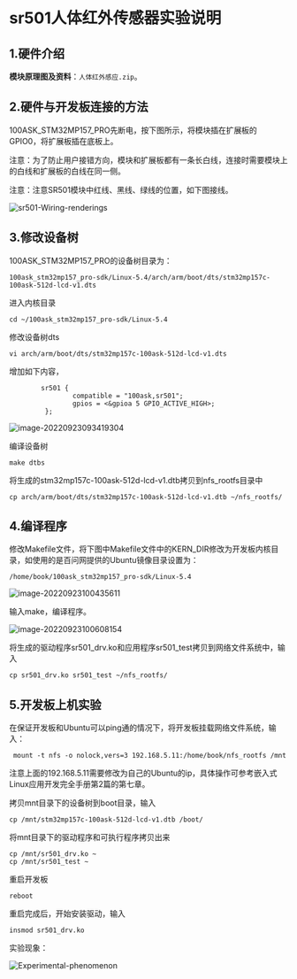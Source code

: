 # sr501人体红外传感器实验说明



## 1.硬件介绍

**模块原理图及资料**：`人体红外感应.zip`。



## 2.硬件与开发板连接的方法

100ASK_STM32MP157_PRO先断电，按下图所示，将模块插在扩展板的GPIO0，将扩展板插在底板上。

注意：为了防止用户接错方向，模块和扩展板都有一条长白线，连接时需要模块上的白线和扩展板的白线在同一侧。

注意：注意SR501模块中红线、黑线、绿线的位置，如下图接线。

![sr501-Wiring-renderings](https://cdn.staticaly.com/gh/DongshanPI/LinuxCodeLibrary-Photos@master/St/STM32MP157/Pro/03-sr501driver_sr501-Wiring-renderings.png)

## 3.修改设备树

100ASK_STM32MP157_PRO的设备树目录为：	

`100ask_stm32mp157_pro-sdk/Linux-5.4/arch/arm/boot/dts/stm32mp157c-100ask-512d-lcd-v1.dts`

进入内核目录

```
cd ~/100ask_stm32mp157_pro-sdk/Linux-5.4
```

修改设备树dts

```
vi arch/arm/boot/dts/stm32mp157c-100ask-512d-lcd-v1.dts
```

增加如下内容，

```
        sr501 {
                compatible = "100ask,sr501";
                gpios = <&gpioa 5 GPIO_ACTIVE_HIGH>;
         };
```

![image-20220923093419304](https://cdn.staticaly.com/gh/DongshanPI/LinuxCodeLibrary-Photos@master/St/STM32MP157/Pro/03-sr501driver_dts.png)

编译设备树

```
make dtbs
```

将生成的stm32mp157c-100ask-512d-lcd-v1.dtb拷贝到nfs_rootfs目录中

```
cp arch/arm/boot/dts/stm32mp157c-100ask-512d-lcd-v1.dtb ~/nfs_rootfs/
```

## 4.编译程序

修改Makefile文件，将下图中Makefile文件中的KERN_DIR修改为开发板内核目录，如使用的是百问网提供的Ubuntu镜像目录设置为：

```
/home/book/100ask_stm32mp157_pro-sdk/Linux-5.4
```

![image-20220923100435611](https://cdn.staticaly.com/gh/DongshanPI/LinuxCodeLibrary-Photos@master/St/STM32MP157/Pro/03-sr501driver_Makefile.png)

输入make，编译程序。

![image-20220923100608154](https://cdn.staticaly.com/gh/DongshanPI/LinuxCodeLibrary-Photos@master/St/STM32MP157/Pro/03-sr501driver_make.png)

将生成的驱动程序sr501_drv.ko和应用程序sr501_test拷贝到网络文件系统中，输入

```
cp sr501_drv.ko sr501_test ~/nfs_rootfs/
```



## 5.开发板上机实验

在保证开发板和Ubuntu可以ping通的情况下，将开发板挂载网络文件系统，输入：

```
 mount -t nfs -o nolock,vers=3 192.168.5.11:/home/book/nfs_rootfs /mnt
```

注意上面的192.168.5.11需要修改为自己的Ubuntu的ip，具体操作可参考嵌入式Linux应用开发完全手册第2篇的第七章。

拷贝mnt目录下的设备树到boot目录，输入

```
cp /mnt/stm32mp157c-100ask-512d-lcd-v1.dtb /boot/
```

将mnt目录下的驱动程序和可执行程序拷贝出来

```
cp /mnt/sr501_drv.ko ~
cp /mnt/sr501_test ~
```

重启开发板

```
reboot
```

重启完成后，开始安装驱动，输入

```
insmod sr501_drv.ko
```

实验现象：

![Experimental-phenomenon](https://cdn.staticaly.com/gh/DongshanPI/LinuxCodeLibrary-Photos@master/St/STM32MP157/Pro/03-sr501driver_Experimental-phenomenon.png)



